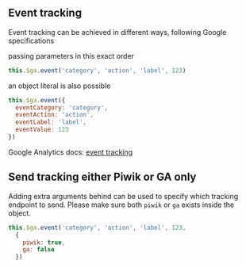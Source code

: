 ## Event tracking

Event tracking can be achieved in different ways, following Google specifications

passing parameters in this exact order

```js
this.$ga.event('category', 'action', 'label', 123)
```

an object literal is also possible

```js
this.$ga.event({
  eventCategory: 'category',
  eventAction: 'action',
  eventLabel: 'label',
  eventValue: 123
})
```

Google Analytics docs: [event tracking](https://developers.google.com/analytics/devguides/collection/analyticsjs/events)

## Send tracking either Piwik or GA only

Adding extra arguments behind can be used to specify which tracking endpoint to send. Please make sure both `piwik` or `ga` exists inside the object.

```js
this.$ga.event('category', 'action', 'label', 123, 
  {
    piwik: true,
    ga: false
  })
```

